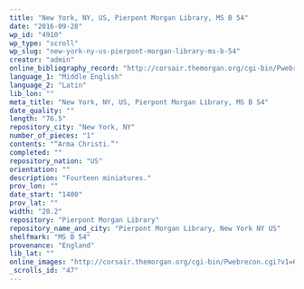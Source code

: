 ```yaml
---
title: "New York, NY, US, Pierpont Morgan Library, MS B 54"
date: "2016-09-28"
wp_id: "4910"
wp_type: "scroll"
wp_slug: "new-york-ny-us-pierpont-morgan-library-ms-b-54"
creator: "admin"
online_bibliography_record: "http://corsair.themorgan.org/cgi-bin/Pwebrecon.cgi?v1=6&ti=1,6&Search_Arg=B%2E54&Search_Code=GKEY%5E&CNT=50&PID=SX7LzgbcLPYzxjkn7wJMY3r&SEQ=20140715144846&SID=1"
language_1: "Middle English"
language_2: "Latin"
lib_lon: ""
meta_title: "New York, NY, US, Pierpont Morgan Library, MS B 54"
date_quality: ""
length: "76.5"
repository_city: "New York, NY"
number_of_pieces: "1"
contents: "“Arma Christi.”"
completed: ""
repository_nation: "US"
orientation: ""
description: "Fourteen miniatures."
prov_lon: ""
date_start: "1400"
prov_lat: ""
width: "20.2"
repository: "Pierpont Morgan Library"
repository_name_and_city: "Pierpont Morgan Library, New York NY US"
shelfmark: "MS B 54"
provenance: "England"
lib_lat: ""
online_images: "http://corsair.themorgan.org/cgi-bin/Pwebrecon.cgi?v1=6&ti=1,6&Search_Arg=B%2E54&Search_Code=GKEY%5E&CNT=50&PID=SX7LzgbcLPYzxjkn7wJMY3r&SEQ=20140715144846&SID=1"
_scrolls_id: "47"
---
```




